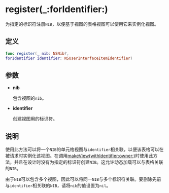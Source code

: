# register(_:forIdentifier:)

为指定的标识符注册`NIB`，以便基于视图的表格视图可以使用它来实例化视图。

## 定义

```swift
func register(_ nib: NSNib?, 
forIdentifier identifier: NSUserInterfaceItemIdentifier)
```

## 参数

* **nib**

    包含视图的`nib`。

* **identifier**

    创建视图用的标识符。

## 说明

使用此方法可以将一个`NIB`的单元格视图与`identifier`相关联，以便该表格可以在被请求时实例化该视图。在调用[makeView(withIdentifier:owner:)]()时使用此方法，并且在设计时没有为指定的标识符创建`NIB`。这允许动态加载可以与表格关联的`NIB`。

由于`NIB`可以包含多个视图，因此可以将同一`NIB`与多个标识符关联。要删除先前与`identifier`相关联的`NIB`，请将`nib`的值设置为`nil`。